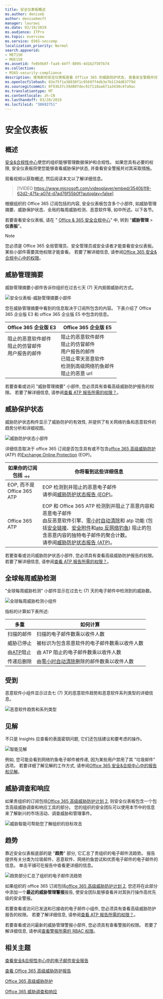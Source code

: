 ```yaml
---
title: 安全仪表板概述
ms.author: deniseb
author: denisebmsft
manager: laurawi
ms.date: 03/19/2019
ms.audience: ITPro
ms.topic: overview
ms.service: O365-seccomp
localization_priority: Normal
search.appverid:
- MET150
- MOE150
ms.assetid: fe0b9b8f-faa9-44ff-8095-4d1b2f507b74
ms.collection:
- M365-security-compliance
description: 使用新的安全仪表板查看 Office 365 的威胁防护状态, 查看安全警报并对其采取操作。
ms.openlocfilehash: 83e75f1a38038f1c95697f4db3e7b1134d03779d
ms.sourcegitcommit: 0f93b37c39d807dec91f118aa671a3430c47a9ac
ms.translationtype: MT
ms.contentlocale: zh-CN
ms.lasthandoff: 03/20/2019
ms.locfileid: "30692751"
---
```

# <a name="security-dashboard"></a>安全仪表板

## <a name="overview"></a>概述

[安全&amp;合规性中心](go-to-the-securitycompliance-center.md)使您的组织能够管理数据保护和合规性。 如果您具有必要的权限, 安全仪表板将使您能够查看威胁保护状态, 并查看安全警报并对其采取措施。 
  
观看视频以获取概述, 然后阅读本文以了解详细信息。
  
> [!VIDEO https://www.microsoft.com/videoplayer/embed/3540b1f8-62d2-47fa-a07d-d7ad76f55b0f?autoplay=false]
  
根据组织的 Office 365 订阅包括的内容, 安全仪表板包含多个小部件, 如威胁管理摘要、威胁保护状态、全局的每周威胁检测、恶意软件等, 如中所述。以下各节。
  
若要查看安全仪表板, 请在 " [Office &amp; 365 安全合规中心](go-to-the-securitycompliance-center.md)" 中, 转到 "**威胁管理** \> **仪表板**"。
  
> [!NOTE]
> 您必须是 Office 365 全局管理员、安全管理员或安全读者才能查看安全仪表板。 某些小部件需要其他权限才能查看。 若要了解详细信息, 请参阅[Office 365 安全&amp;合规中心中的权限](permissions-in-the-security-and-compliance-center.md)。 
  
## <a name="threat-management-summary"></a>威胁管理摘要

威胁管理摘要小部件告诉你组织在过去七天 (7) 天内抵御威胁的方式。

![安全仪表板-威胁管理摘要小部件](media/SecDash-ThreatMgmtSummary.png)

您在威胁管理摘要中看到的信息取决于订阅所包含的内容。 下表介绍了 Office 365 企业版 E3 和 office 365 企业版 E5 中包含的信息。


|Office 365 企业版 E3  |Office 365 企业版 E5  |
|---------|---------|
|阻止的恶意软件邮件<br/>阻止的仿冒邮件<br>用户报告的邮件<br><br><br><br> |阻止的恶意软件邮件<br>阻止的仿冒邮件<br>用户报告的邮件<br>已阻止零天恶意软件<br>检测到高级网络钓鱼邮件<br>阻止的恶意 url |

若要查看或访问 "威胁管理摘要" 小部件, 您必须具有查看高级威胁防护报告的权限。 若要了解详细信息, 请参阅[查看 ATP 报告所需的权限？](view-reports-for-atp.md#what-permissions-are-needed-to-view-the-atp-reports)。 

## <a name="threat-protection-status"></a>威胁保护状态

威胁防护状态构件显示了威胁防护的有效性, 并提供了有关网络钓鱼和恶意软件的趋势分析和详细视图。 

![威胁防护状态小部件](media/tpswidget.png)

详细信息取决于 office 365 订阅是否包含具有或不包含[office 365 高级威胁防护](office-365-atp.md)(ATP) 的[Exchange Online Protection](eop/exchange-online-protection-eop.md) (EOP)。


|如果你的订阅包括 .。。 |你将看到这些详细信息 |
|---------|---------|
|EOP, 而不是 Office 365 ATP     |EOP 检测到并阻止的恶意电子邮件<br> 请参阅[威胁防护状态报告 (EOP)](view-email-security-reports.md#threat-protection-status-report)。| |
|Office 365 ATP |EOP 和 Office 365 ATP 检测到并阻止了恶意内容和恶意电子邮件<br>由反恶意软件引擎、[零小时自动清除](zero-hour-auto-purge.md)和 atp 功能 (包括[安全链接](atp-safe-links.md)、[安全附件](atp-safe-attachments.md)和[atp 反网络钓鱼](atp-anti-phishing.md)) 阻止的包含恶意内容的独特电子邮件的聚合计数。<br>请参阅[威胁防护状态报告 (ATP)](view-reports-for-atp.md#threat-protection-status-report)。 | 

若要查看或访问威胁防护状态小部件, 您必须具有查看高级威胁防护报告的权限。 若要了解详细信息, 请参阅[查看 ATP 报告所需的权限？](view-reports-for-atp.md#what-permissions-are-needed-to-view-the-atp-reports)。 

## <a name="global-weekly-threat-detections"></a>全球每周威胁检测
 
"全球每周威胁检测" 小部件显示在过去七 (7) 天的电子邮件中检测到的威胁数。

![全球每周威胁检测小组件](media/globalweeklythreatdetections.png)

指标的计算如下表所述:

|多重  |如何计算  |
|---------|---------|
|扫描的邮件 |扫描的电子邮件数乘以收件人数 |
|威胁已停止  |被标识为包含恶意软件的电子邮件数乘以收件人数 |
|由[ATP](office-365-atp.md)阻止 |由 ATP 阻止的电子邮件数乘以收件人数 |
|传递后删除 |由[零小时自动清除](zero-hour-auto-purge.md)删除的邮件数乘以收件人数 |

## <a name="malware"></a>受到

恶意软件小组件显示过去七 (7) 天的恶意软件趋势和恶意软件系列类型的详细信息。

![恶意软件趋势和系列类型](media/malwarewidgetatpe5.png)
 
## <a name="insights"></a>见解

不只是 Insights 应查看的表面密钥问题, 它们还包括建议和要考虑的操作。 

![智能见解](media/smartinsights.png)

例如, 您可能会看到网络钓鱼电子邮件被传递, 因为某些用户禁用了其 "垃圾邮件" 选项。 若要详细了解见解的工作方式, 请参阅[Office 365 安全&amp;合规中心中的报告和见解](reports-and-insights-in-security-and-compliance.md)。
  
## <a name="threat-investigation-and-response"></a>威胁调查和响应

如果贵组织的订阅包括[Office 365 高级威胁防护计划 2](office-365-ti.md), 则安全仪表板包含一个包含高级威胁调查和响应工具的部分。 您的组织的安全团队可以使用本节中的信息来了解新兴的市场活动、调查威胁和管理事件。 
  
![威胁智能可帮助您了解组织的目标攻击](media/threatintelwidget.png)
  
  
## <a name="trends"></a>趋势

靠近安全仪表板底部的是 "**趋势**" 部分, 它汇总了贵组织的电子邮件流趋势。 报告提供有关分类为垃圾邮件、恶意软件、网络钓鱼尝试和优质电子邮件的电子邮件的信息。 单击平铺可在报告中查看更详细的信息。 
  
![趋势部分汇总了组织的电子邮件流趋势](media/trends.png)
  
如果组织的 office 365 订阅包括[office 365 高级威胁防护计划 2](office-365-ti.md), 您还将在此部分中添加一个**最近的威胁管理警报**报告, 使安全团队能够查看并对其执行操作高优先级的安全警报。 

若要查看或访问已发送和已接收的电子邮件小组件, 您必须具有查看高级威胁防护报告的权限。 若要了解详细信息, 请参阅[查看 ATP 报告所需的权限？](view-reports-for-atp.md#what-permissions-are-needed-to-view-the-atp-reports)。 

若要查看或访问最新的威胁管理警报小部件, 您必须具有查看警报的权限。 若要了解详细信息, 请参阅[查看警报所需的 RBAC 权限](alert-policies.md#rbac-permissions-required-to-view-alerts)。
  
## <a name="related-topics"></a>相关主题

[查看安全&amp;合规性中心中的电子邮件安全报告](view-email-security-reports.md)
  
[查看 Office 365 高级威胁防护报告](view-reports-for-atp.md)
  
[Office 365 高级威胁防护](office-365-atp.md)
  
[Office 365 威胁调查和响应](office-365-ti.md)
  

